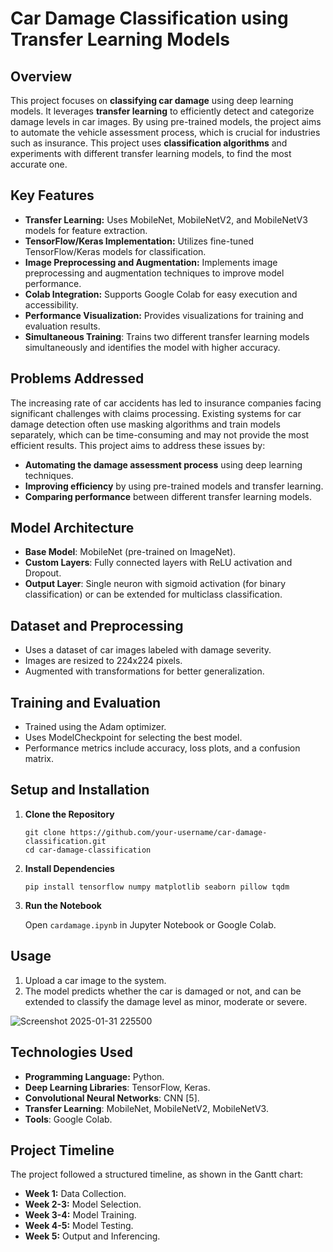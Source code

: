 # Car Damage Classification using Transfer Learning Models

## Overview

This project focuses on **classifying car damage** using deep learning models. It leverages **transfer learning** to efficiently detect and categorize damage levels in car images. By using pre-trained models, the project aims to automate the vehicle assessment process, which is crucial for industries such as insurance. This project uses **classification algorithms** and experiments with different transfer learning models, to find the most accurate one.

## Key Features

*   **Transfer Learning:** Uses MobileNet, MobileNetV2, and MobileNetV3 models for feature extraction.
*   **TensorFlow/Keras Implementation:** Utilizes fine-tuned TensorFlow/Keras models for classification.
*   **Image Preprocessing and Augmentation:** Implements image preprocessing and augmentation techniques to improve model performance.
*   **Colab Integration:** Supports Google Colab for easy execution and accessibility.
*   **Performance Visualization:** Provides visualizations for training and evaluation results.
*   **Simultaneous Training**: Trains two different transfer learning models simultaneously and identifies the model with higher accuracy.

## Problems Addressed

The increasing rate of car accidents has led to insurance companies facing significant challenges with claims processing. Existing systems for car damage detection often use masking algorithms and train models separately, which can be time-consuming and may not provide the most efficient results. This project aims to address these issues by:

*   **Automating the damage assessment process** using deep learning techniques.
*   **Improving efficiency** by using pre-trained models and transfer learning.
*   **Comparing performance** between different transfer learning models.

## Model Architecture

*   **Base Model**: MobileNet (pre-trained on ImageNet).
*   **Custom Layers**: Fully connected layers with ReLU activation and Dropout.
*   **Output Layer**: Single neuron with sigmoid activation (for binary classification) or can be extended for multiclass classification.

## Dataset and Preprocessing

*   Uses a dataset of car images labeled with damage severity.
*   Images are resized to 224x224 pixels.
*   Augmented with transformations for better generalization.

## Training and Evaluation

*   Trained using the Adam optimizer.
*   Uses ModelCheckpoint for selecting the best model.
*   Performance metrics include accuracy, loss plots, and a confusion matrix.

## Setup and Installation

1.  **Clone the Repository**
    ```
    git clone https://github.com/your-username/car-damage-classification.git
    cd car-damage-classification
    ```
2.  **Install Dependencies**
    ```
    pip install tensorflow numpy matplotlib seaborn pillow tqdm
    ```
3.  **Run the Notebook**

    Open `cardamage.ipynb` in Jupyter Notebook or Google Colab.

## Usage

1.  Upload a car image to the system.
2.  The model predicts whether the car is damaged or not, and can be extended to classify the damage level as minor, moderate or severe.

   ![Screenshot 2025-01-31 225500](https://github.com/user-attachments/assets/f94287e6-81f6-4b7d-9db7-959db16ea58b)


## Technologies Used

*   **Programming Language:** Python.
*  **Deep Learning Libraries**: TensorFlow, Keras.
*   **Convolutional Neural Networks**: CNN [5].
*   **Transfer Learning**: MobileNet, MobileNetV2, MobileNetV3.
*   **Tools**: Google Colab.

## Project Timeline

The project followed a structured timeline, as shown in the Gantt chart:

*   **Week 1:** Data Collection.
*   **Week 2-3:** Model Selection.
*   **Week 3-4:** Model Training.
*  **Week 4-5:** Model Testing.
*   **Week 5:** Output and Inferencing.
